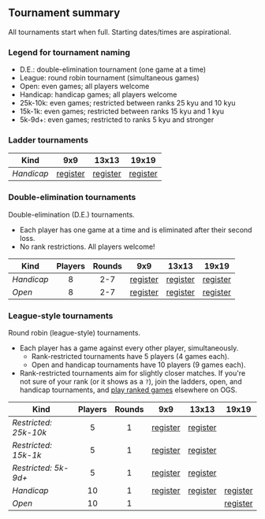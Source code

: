 ## Tournament summary

All tournaments start when full. Starting dates/times are aspirational.

### Legend for tournament naming

- D.E.: double-elimination tournament (one game at a time)
- League: round robin tournament (simultaneous games)
- Open: even games; all players welcome
- Handicap: handicap games; all players welcome
- 25k-10k: even games; restricted between ranks 25 kyu and 10 kyu
- 15k-1k: even games; restricted between ranks 15 kyu and 1 kyu
- 5k-9d+: even games; restricted to ranks 5 kyu and stronger

### Ladder tournaments

| Kind       |  9x9  | 13x13 | 19x19 |
| ---------- | :---: | :---: | :---: |
| *Handicap* | [register](https://online-go.com/ladder/41992) | [register](https://online-go.com/ladder/41993) | [register](https://online-go.com/ladder/41994) |

### Double-elimination tournaments

Double-elimination (D.E.) tournaments.

- Each player has one game at a time and is eliminated after their second loss.
- No rank restrictions. All players welcome!

| Kind       | Players | Rounds | 9x9  | 13x13 | 19x19 |
| ---------- | :-----: | :----: | :---: | :---: | :---: |
| *Handicap* | 8 | 2-7 | [register][de-handicap-9-new] | [register][de-handicap-13-new] | [register][de-handicap-19-new] |
| *Open*     | 8 | 2-7 | [register][de-open-9-new] | [register][de-open-13-new] | [register][de-open-19-new] |

[de-handicap-9-new]: https://online-go.com/tournament/120860
[de-handicap-13-new]: https://online-go.com/tournament/120668
[de-handicap-19-new]: https://online-go.com/tournament/120859
[de-open-9-new]: https://online-go.com/tournament/119949
[de-open-13-new]: https://online-go.com/tournament/119950
[de-open-19-new]: https://online-go.com/tournament/120314

[de-handicap-9-1]: https://online-go.com/tournament/112486
[de-handicap-9-2]: https://online-go.com/tournament/112551
[de-handicap-9-3]: https://online-go.com/tournament/113289
[de-handicap-9-4]: https://online-go.com/tournament/113654
[de-handicap-9-5]: https://online-go.com/tournament/114274
[de-handicap-9-6]: https://online-go.com/tournament/115633
[de-handicap-9-7]: https://online-go.com/tournament/116149
[de-handicap-9-12]: https://online-go.com/tournament/120860
[de-handicap-13-1]: https://online-go.com/tournament/112490
[de-handicap-13-2]: https://online-go.com/tournament/112646
[de-handicap-13-3]: https://online-go.com/tournament/113235
[de-handicap-13-4]: https://online-go.com/tournament/113837
[de-handicap-13-5]: https://online-go.com/tournament/114270
[de-handicap-13-6]: https://online-go.com/tournament/114913
[de-handicap-13-9]: https://online-go.com/tournament/120668
[de-handicap-19-1]: https://online-go.com/tournament/112489
[de-handicap-19-2]: https://online-go.com/tournament/112654
[de-handicap-19-3]: https://online-go.com/tournament/112991
[de-handicap-19-4]: https://online-go.com/tournament/113349
[de-handicap-19-5]: https://online-go.com/tournament/113644
[de-handicap-19-6]: https://online-go.com/tournament/113817
[de-handicap-19-7]: https://online-go.com/tournament/114059
[de-handicap-19-8]: https://online-go.com/tournament/114308
[de-handicap-19-9]: https://online-go.com/tournament/114635
[de-handicap-19-10]: https://online-go.com/tournament/114868
[de-handicap-19-11]: https://online-go.com/tournament/115107
[de-handicap-19-12]: https://online-go.com/tournament/115439
[de-handicap-19-13]: https://online-go.com/tournament/115845
[de-handicap-19-20]: https://online-go.com/tournament/120859

[de-open-9-1]: https://online-go.com/tournament/112487
[de-open-9-2]: https://online-go.com/tournament/112550
[de-open-9-3]: https://online-go.com/tournament/113199
[de-open-9-4]: https://online-go.com/tournament/114189
[de-open-9-5]: https://online-go.com/tournament/115172
[de-open-9-10]: https://online-go.com/tournament/119949
[de-open-13-1]: https://online-go.com/tournament/112517
[de-open-13-2]: https://online-go.com/tournament/112651
[de-open-13-3]: https://online-go.com/tournament/113185
[de-open-13-4]: https://online-go.com/tournament/113818
[de-open-13-5]: https://online-go.com/tournament/114113
[de-open-13-6]: https://online-go.com/tournament/114604
[de-open-13-7]: https://online-go.com/tournament/115585
[de-open-13-10]: https://online-go.com/tournament/119950
[de-open-19-1]: https://online-go.com/tournament/112488
[de-open-19-2]: https://online-go.com/tournament/112652
[de-open-19-3]: https://online-go.com/tournament/112990
[de-open-19-4]: https://online-go.com/tournament/113728
[de-open-19-5]: https://online-go.com/tournament/114246
[de-open-19-6]: https://online-go.com/tournament/114742
[de-open-19-7]: https://online-go.com/tournament/115259
[de-open-19-8]: https://online-go.com/tournament/115957
[de-open-19-14]: https://online-go.com/tournament/120314

### League-style tournaments

Round robin (league-style) tournaments.

- Each player has a game against every other player, simultaneously.
    - Rank-restricted tournaments have 5 players (4 games each).
    - Open and handicap tournaments have 10 players (9 games each).
- Rank-restricted tournaments aim for slightly closer matches. If you're not
  sure of your rank (or it shows as a `?`), join the ladders, open, and
  handicap tournaments, and [play ranked games](https://online-go.com/play)
  elsewhere on OGS.

| Kind       | Players | Rounds | 9x9  | 13x13 | 19x19 |
| ---------- | :-----: | :----: | :---: | :---: | :---: |
| *Restricted: 25k-10k* | 5 | 1 | [register][league-25k10k-9-new] | [register][league-25k10k-13-new] | |
| *Restricted: 15k-1k*  | 5 | 1 | [register][league-15k1k-9-new] | [register][league-15k1k-13-new] | |
| *Restricted: 5k-9d+*  | 5 | 1 | [register][league-5k9d-9-new] | [register][league-5k9d-13-new] | |
| *Handicap* | 10 | 1 | [register][league-handicap-9-new] | [register][league-handicap-13-new] | [register][league-handicap-19-new] |
| *Open*     | 10 | 1 | | | [register][league-open-19-new] |

[league-handicap-9-new]: https://online-go.com/tournament/119665
[league-handicap-13-new]: https://online-go.com/tournament/120419
[league-handicap-19-new]: https://online-go.com/tournament/120669
[league-25k10k-9-new]: https://online-go.com/tournament/120783
[league-15k1k-9-new]: https://online-go.com/tournament/120784
[league-5k9d-9-new]: https://online-go.com/tournament/116418
[league-25k10k-13-new]: https://online-go.com/tournament/120884
[league-15k1k-13-new]: https://online-go.com/tournament/120311
[league-5k9d-13-new]: https://online-go.com/tournament/115741
[league-open-19-new]: https://online-go.com/tournament/120959

[league-handicap-9-1]: https://online-go.com/tournament/112544
[league-handicap-9-2]: https://online-go.com/tournament/112959
[league-handicap-9-3]: https://online-go.com/tournament/114370
[league-handicap-9-4]: https://online-go.com/tournament/114854
[league-handicap-9-5]: https://online-go.com/tournament/115599
[league-handicap-9-6]: https://online-go.com/tournament/116419
[league-handicap-9-9]: https://online-go.com/tournament/119665
[league-handicap-13-1]: https://online-go.com/tournament/112549
[league-handicap-13-2]: https://online-go.com/tournament/113836
[league-handicap-13-3]: https://online-go.com/tournament/114339
[league-handicap-13-4]: https://online-go.com/tournament/115621
[league-handicap-19-1]: https://online-go.com/tournament/112547
[league-handicap-19-2]: https://online-go.com/tournament/113198
[league-handicap-19-3]: https://online-go.com/tournament/113380
[league-handicap-19-4]: https://online-go.com/tournament/113949
[league-handicap-19-5]: https://online-go.com/tournament/114493
[league-handicap-19-6]: https://online-go.com/tournament/114745
[league-handicap-19-7]: https://online-go.com/tournament/115205
[league-handicap-19-8]: https://online-go.com/tournament/115809
[league-handicap-19-9]: https://online-go.com/tournament/116400
[league-handicap-19-16]: https://online-go.com/tournament/120669

[league-25k10k-9-1]: https://online-go.com/tournament/112541
[league-25k10k-9-2]: https://online-go.com/tournament/112692
[league-25k10k-9-3]: https://online-go.com/tournament/112963
[league-25k10k-9-4]: https://online-go.com/tournament/113486
[league-25k10k-9-5]: https://online-go.com/tournament/113959
[league-25k10k-9-6]: https://online-go.com/tournament/114231
[league-25k10k-9-7]: https://online-go.com/tournament/114411
[league-25k10k-9-8]: https://online-go.com/tournament/114685
[league-25k10k-9-9]: https://online-go.com/tournament/114998
[league-25k10k-9-10]: https://online-go.com/tournament/115465
[league-25k10k-9-11]: https://online-go.com/tournament/115810
[league-25k10k-9-12]: https://online-go.com/tournament/116264
[league-25k10k-9-19]: https://online-go.com/tournament/120783
[league-15k1k-9-1]: https://online-go.com/tournament/112542
[league-15k1k-9-2]: https://online-go.com/tournament/112675
[league-15k1k-9-3]: https://online-go.com/tournament/113257
[league-15k1k-9-4]: https://online-go.com/tournament/113948
[league-15k1k-9-5]: https://online-go.com/tournament/114094
[league-15k1k-9-6]: https://online-go.com/tournament/114718
[league-15k1k-9-7]: https://online-go.com/tournament/115014
[league-15k1k-9-8]: https://online-go.com/tournament/115793
[league-15k1k-9-13]: https://online-go.com/tournament/120784
[league-5k9d-9-1]: https://online-go.com/tournament/112543
[league-5k9d-9-2]: https://online-go.com/tournament/112731
[league-5k9d-9-3]: https://online-go.com/tournament/113746
[league-5k9d-9-4]: https://online-go.com/tournament/115020
[league-5k9d-9-5]: https://online-go.com/tournament/116418

[league-25k10k-13-1]: https://online-go.com/tournament/115739
[league-25k10k-13-2]: https://online-go.com/tournament/116040
[league-25k10k-13-3]: https://online-go.com/tournament/116265
[league-25k10k-13-9]: https://online-go.com/tournament/120312
[league-25k10k-13-10]: https://online-go.com/tournament/120884
[league-15k1k-13-1]: https://online-go.com/tournament/115740
[league-15k1k-13-6]: https://online-go.com/tournament/120311
[league-5k9d-13-1]: https://online-go.com/tournament/115741

[league-open-9-1]: https://online-go.com/tournament/112545
[league-open-9-2]: https://online-go.com/tournament/112862
[league-open-9-3]: https://online-go.com/tournament/114746
[league-open-13-1]: https://online-go.com/tournament/112548
[league-open-13-2]: https://online-go.com/tournament/113178
[league-open-13-3]: https://online-go.com/tournament/114083
[league-open-13-4]: https://online-go.com/tournament/114508
[league-open-19-1]: https://online-go.com/tournament/112546
[league-open-19-2]: https://online-go.com/tournament/113047
[league-open-19-3]: https://online-go.com/tournament/113950
[league-open-19-4]: https://online-go.com/tournament/114385
[league-open-19-5]: https://online-go.com/tournament/114747
[league-open-19-6]: https://online-go.com/tournament/115794
[league-open-19-10]: https://online-go.com/tournament/120175
[league-open-19-11]: https://online-go.com/tournament/120959
